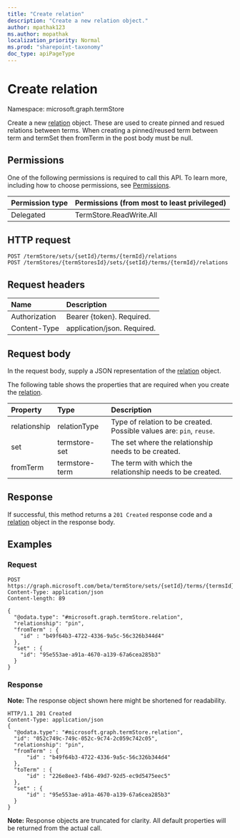 ```yaml
---
title: "Create relation"
description: "Create a new relation object."
author: mpathak123
ms.author: mopathak
localization_priority: Normal
ms.prod: "sharepoint-taxonomy"
doc_type: apiPageType
---
```


# Create relation
Namespace: microsoft.graph.termStore

Create a new [relation](../resources/termstore-relation.md) object. These are used to create pinned and resued relations between terms. When creating a pinned/reused term between term and termSet then fromTerm in the post body must be null.

## Permissions
One of the following permissions is required to call this API. To learn more, including how to choose permissions, see [Permissions](/graph/permissions-reference).

|Permission type|Permissions (from most to least privileged)|
|:---|:---|
|Delegated            | TermStore.ReadWrite.All |

## HTTP request

<!-- {
  "blockType": "ignored"
}
-->
``` http
POST /termStore/sets/{setId}/terms/{termId}/relations
POST /termStores/{termStoresId}/sets/{setId}/terms/{termId}/relations
```

## Request headers
|Name|Description|
|:---|:---|
|Authorization|Bearer {token}. Required.|
|Content-Type|application/json. Required.|

## Request body
In the request body, supply a JSON representation of the [relation](../resources/termstore-relation.md) object.

The following table shows the properties that are required when you create the [relation](../resources/termstore-relation.md).

|Property|Type|Description|
|:---|:---|:---|
|relationship|relationType|Type of relation to be created. Possible values are: `pin`, `reuse`.|
|set| termstore-set| The set where the relationship needs to be created.
|fromTerm| termstore-term | The term with which the relationship needs to be created.



## Response

If successful, this method returns a `201 Created` response code and a [relation](../resources/termstore-relation.md) object in the response body.

## Examples

### Request
<!-- {
  "blockType": "request",
  "name": "create_relation_from_"
}
-->
``` http
POST https://graph.microsoft.com/beta/termStore/sets/{setId}/terms/{termsId}/relations
Content-Type: application/json
Content-length: 89

{
  "@odata.type": "#microsoft.graph.termStore.relation",
  "relationship": "pin",
  "fromTerm" : {
    "id" : "b49f64b3-4722-4336-9a5c-56c326b344d4"
  },
  "set" : {
    "id": "95e553ae-a91a-4670-a139-67a6cea285b3"
  }
}
```


### Response
**Note:** The response object shown here might be shortened for readability.
<!-- {
  "blockType": "response",
  "truncated": true,
  "@odata.type": "microsoft.graph.termstore.relation"
}
-->
``` http
HTTP/1.1 201 Created
Content-Type: application/json
{
  "@odata.type": "#microsoft.graph.termStore.relation",
  "id": "052c749c-749c-052c-9c74-2c059c742c05",
  "relationship": "pin",
  "fromTerm" : {
      "id" : "b49f64b3-4722-4336-9a5c-56c326b344d4"
  },
  "toTerm" : {
      "id" : "226e8ee3-f4b6-49d7-92d5-ec9d5475eec5"
  },
  "set" : {
      "id" : "95e553ae-a91a-4670-a139-67a6cea285b3"
  }
}
```

**Note:** Response objects are truncated for clarity.
All default properties will be returned from the actual call.

[microsoft.graph.termStore.set]: ../resources/termstore-set.md
[microsoft.graph.termStore.term]: ../resources/termstore-term.md
[microsoft.graph.termStore.relation]: ../resources/termstore-relation.md


<!--
{
  "type": "#page.annotation",
  "description": "Create a pinned term entity in termStore",
  "keywords": "term,termStore",
  "section": "documentation",
  "tocPath": "termStore/Pinned term",
  "suppressions": [
  ]
}
-->
